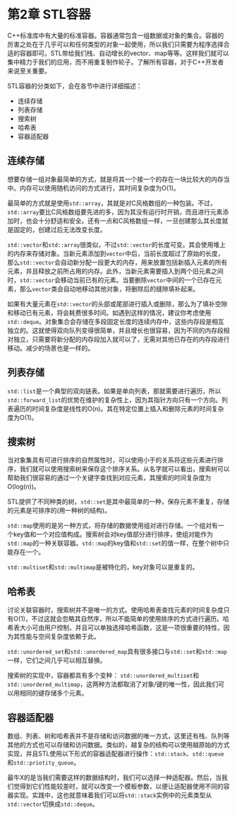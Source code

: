 # 第2章 STL容器

C++标准库中有大量的标准容器。容器通常包含一组数据或对象的集合。容器的厉害之处在于几乎可以和任何类型的对象一起使用，所以我们只需要为程序选择合适的容器即可。STL带给我们栈、自动增长的vector、map等等。这样我们就可以集中精力于我们的应用，而不用重复制作轮子。了解所有容器，对于C++开发者来说至关重要。

STL容器的分类如下，会在各节中进行详细描述：

- 连续存储
- 列表存储
- 搜索树
- 哈希表
- 容器适配器

## 连续存储

想要存储一组对象最简单的方式，就是将其一个接一个的存在一块比较大的内存当中。内存可以使用随机访问的方式进行，其时间复杂度为O(1)。

最简单的方式就是使用`std::array`，其就是对C风格数组的一种包装。不过，`std::array`要比C风格数组要先进的多，因为其没有运行时开销，而且进行元素添加时，也会十分舒适和安全。还有一点和C风格数组一样，一旦创建那么其长度就是固定的，创建过后无法改变长度。

`std::vector`和`std::array`很类似，不过`std::vector`的长度可变。其会使用堆上的内存来存储对象。当新元素添加到`vector`中后，当前长度超过了原始的长度，那么`std::vector`会自动新分配一段更大的内存，用来放置包括新插入元素的所有元素，并且释放之前所占用的内存。此外，当新元素需要插入到两个旧元素之间时，`std::vector`会移动当前已有的元素。当要删除`vector`中间的一个已存在元素，那么`vector`类会自动地移动其他对象，将删除后的缝隙填补起来。

如果有大量元素在`std::vector`的头部或尾部进行插入或删除，那么为了填补空隙和移动已有元素，将会耗费很多时间。如遇到这样的情况，建议你考虑使用`std::deque`。对象集合会存储在多段固定长度的连续内存中，这些内存段是相互独立的。这就使得双向队列变得很简单，并且增长也很容易，因为不同的内存段相对独立，只需要将新分配的内存段加入就可以了，无需对其他已存在的内存段进行移动。减少的场景也是一样的。

## 列表存储

`std::list`是一个典型的双向链表。如果是单向列表，那就需要进行遍历，所以`std::forward_list`的优势在维护的复杂性上，因为其指针方向只有一个方向。列表遍历的时间复杂度是线性的O(n)。其在特定位置上插入和删除元素的时间复杂度为O(1)。

## 搜索树

当对象集具有可进行排序的自然属性时，可以使用小于的关系将这些元素进行排序，我们就可以使用搜索树来保存这个排序关系。从名字就可以看出，搜索树可以帮助我们很容易的通过一个关键字查找到对应元素，其搜索的时间复杂度为O(log(n))。

STL提供了不同种类的树，`std::set`是其中最简单的一种，保存元素不重复，存储的元素是可排序的(用一种树的结构)。

`std::map`使用的是另一种方式，将存储的数据使用组对进行存储。一个组对有一个key值和一个对应值构成。搜索树会对key值部分进行排序，使组对能作为`std::map`的一种关联容器。`std::map`的key值和`std::set`的值一样，在整个树中只能存在一个。

`std::multiset`和`std::multimap`是被特化的，key对象可以是重复的。

## 哈希表

讨论关联容器时，搜索树并不是唯一的方式。使用哈希表查找元素的时间复杂度只有O(1)，不过这就会忽略其自然序，所以不能简单的使用排序的方式进行遍历。哈希表大小可由用户控制，并且可以单独选择哈希函数，这是一项很重要的特性，因为其性能与空间复杂度依赖于此。

`std::unordered_set`和`std::unordered_map`具有很多接口与`std::set`和`std::map`一样，它们之间几乎可以相互替换。

搜索树的实现中，容器都具有多个变种： `std::unordered_multiset`和`std::unordered_multimap`，这两种方法都取消了对象/键的唯一性，因此我们可以用相同的键存储多个元素。

## 容器适配器

数组、列表、树和哈希表并不是存储和访问数据的唯一方式，这里还有栈、队列等其他的方式也可以存储和访问数据。类似的，越复杂的结构可以使用越原始的方式实现，并且STL使用以下形式的容器适配器进行操作：`std::stack`、`std::queue`和`std::priotity_queue`。

最牛X的是当我们需要这样的数据结构时，我们可以选择一种适配器。然后，当我们觉得到它们性能较差时，就可以改变一个模板参数，以便让适配器使用不同的容器实现。实践中，这也就意味着我们可以将`std::stack`实例中的元素类型从`std::vector`切换成`std::deque`。